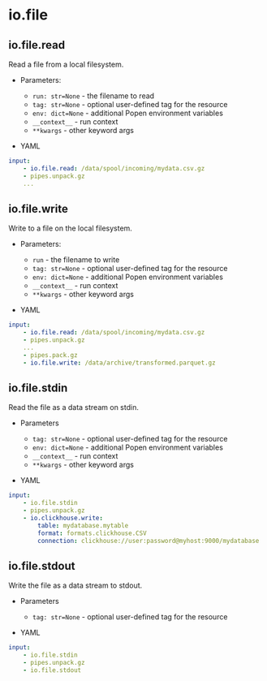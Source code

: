 # io.file

## io.file.read

Read a file from a local filesystem.

* Parameters:
    * `run: str=None` - the filename to read
    * `tag: str=None` - optional user-defined tag for the resource
    * `env: dict=None` - additional Popen environment variables
    * `__context__` - run context
    * `**kwargs` - other keyword args

* YAML

```yaml
input:
    - io.file.read: /data/spool/incoming/mydata.csv.gz
    - pipes.unpack.gz
    ...
```

## io.file.write

Write to a file on the local filesystem.

* Parameters:
    * `run` - the filename to write
    * `tag: str=None` - optional user-defined tag for the resource
    * `env: dict=None` - additional Popen environment variables
    * `__context__` - run context
    * `**kwargs` - other keyword args

* YAML

```yaml
input:
    - io.file.read: /data/spool/incoming/mydata.csv.gz
    - pipes.unpack.gz
    ...
    - pipes.pack.gz
    - io.file.write: /data/archive/transformed.parquet.gz
```

## io.file.stdin

Read the file as a data stream on stdin.

* Parameters
    * `tag: str=None` - optional user-defined tag for the resource
    * `env: dict=None` - additional Popen environment variables
    * `__context__` - run context
    * `**kwargs` - other keyword args

* YAML

```yaml
input:
    - io.file.stdin
    - pipes.unpack.gz
    - io.clickhouse.write:
        table: mydatabase.mytable
        format: formats.clickhouse.CSV
        connection: clickhouse://user:password@myhost:9000/mydatabase
```

## io.file.stdout

Write the file as a data stream to stdout.

* Parameters
    * `tag: str=None` - optional user-defined tag for the resource

* YAML

```yaml
input:
    - io.file.stdin
    - pipes.unpack.gz
    - io.file.stdout
```
